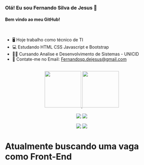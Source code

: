 ### Olá! Eu sou Fernando Silva de Jesus 👋
#### Bem vindo ao meu GitHub!
<br>

- 🖥 Hoje trabalho como técnico de TI
- 💻 Estudando HTML CSS Javascript e Bootstrap
- 👨‍🎓 Cursando Analise e Desenvolvimento de Sistemas - UNICID
- 💬 Contate-me no Email: Fernandosp.dejesus@gmail.com

<br>

<div align="center">
  <a href="https://github.com/fernandoSilvaJesus">
  <img height="120em" widhth="50%" src="https://github-readme-stats.vercel.app/api?username=fernandoSilvaJesus&show_icons=true&theme=dracula&include_all_commits=true&count_private=true"/>
  <img height="120em" widhth="50%" src="https://github-readme-stats.vercel.app/api/top-langs/?username=fernandoSilvaJesus&layout=compact&langs_count=7&theme=dracula"/>
</div>
  
  

<div style="display: inline_block" align="center">

   <br>
  <a href="https://www.youtube.com/channel/UCnzoUBMc8GC5svpg_Xj9NCQ" target="_blank"><img src="https://img.shields.io/badge/YouTube-FF0000?style=for-the-badge&logo=youtube&logoColor=white" target="_blank"></a>
  <a href="https://www.instagram.com/fernando_silvajesus/" target="_blank"><img src="https://img.shields.io/badge/-Instagram-%23E4405F?style=for-the-badge&logo=instagram&logoColor=white" target="_blank"></a>
 
   
  <a href = "mailto:fernandosp.dejesus@gmail.com"><img src="https://img.shields.io/badge/-Gmail-%23333?style=for-the-badge&logo=gmail&logoColor=white" target="_blank"></a>
  <a href="https://www.linkedin.com/in/fesilvajesus/" target="_blank"><img src="https://img.shields.io/badge/-LinkedIn-%230077B5?style=for-the-badge&logo=linkedin&logoColor=white" target="_blank"></a> 
 
 
</div>
  <h1> Atualmente buscando uma vaga como Front-End </h1>
</div>
  

